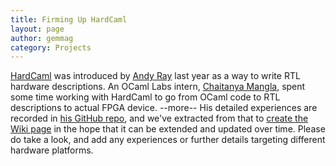 ```yaml
---
title: Firming Up HardCaml
layout: page
author: gemmag
category: Projects
---
```


[HardCaml](/wiki/HardCaml "wikilink") was introduced by [Andy
Ray](https://github.com/ujamjar/) last year as a way to write RTL
hardware descriptions. An OCaml Labs intern, [Chaitanya
Mangla](https://github.com/cmangla/), spent some time working with
HardCaml to go from OCaml code to RTL descriptions to actual FPGA
device. --more-- His detailed experiences are recorded in [his GitHub
repo](https://github.com/cmangla/altera-sockit-hardcaml/), and we've
extracted from that to [create the Wiki
page](https://ocaml.io/w/HardCaml) in the hope that it can be extended
and updated over time. Please do take a look, and add any experiences or
further details targeting different hardware platforms.
